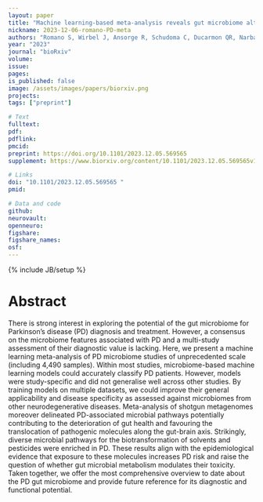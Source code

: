 ```yaml
---
layout: paper
title: "Machine learning-based meta-analysis reveals gut microbiome alterations associated with Parkinson’s disease"
nickname: 2023-12-06-romano-PD-meta
authors: "Romano S, Wirbel J, Ansorge R, Schudoma C, Ducarmon QR, Narbad A, Zeller G"
year: "2023"
journal: "bioRxiv"
volume: 
issue: 
pages: 
is_published: false
image: /assets/images/papers/biorxiv.png
projects:
tags: ["preprint"]

# Text
fulltext:
pdf:
pdflink:
pmcid: 
preprint: https://doi.org/10.1101/2023.12.05.569565
supplement: https://www.biorxiv.org/content/10.1101/2023.12.05.569565v1.supplementary-material

# Links
doi: "10.1101/2023.12.05.569565 "
pmid: 

# Data and code
github:
neurovault:
openneuro:
figshare:
figshare_names:
osf:
---
```

{% include JB/setup %}

# Abstract
There is strong interest in exploring the potential of the gut microbiome for Parkinson’s disease (PD) diagnosis and treatment. However, a consensus on the microbiome features associated with PD and a multi-study assessment of their diagnostic value is lacking. Here, we present a machine learning meta-analysis of PD microbiome studies of unprecedented scale (including 4,490 samples). Within most studies, microbiome-based machine learning models could accurately classify PD patients. However, models were study-specific and did not generalise well across other studies. By training models on multiple datasets, we could improve their general applicability and disease specificity as assessed against microbiomes from other neurodegenerative diseases. Meta-analysis of shotgun metagenomes moreover delineated PD-associated microbial pathways potentially contributing to the deterioration of gut health and favouring the translocation of pathogenic molecules along the gut-brain axis. Strikingly, diverse microbial pathways for the biotransformation of solvents and pesticides were enriched in PD. These results align with the epidemiological evidence that exposure to these molecules increases PD risk and raise the question of whether gut microbial metabolism modulates their toxicity. Taken together, we offer the most comprehensive overview to date about the PD gut microbiome and provide future reference for its diagnostic and functional potential.
